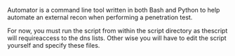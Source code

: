 Automator is a command line tool written in both Bash and Python to help automate an external recon when performing a penetration test.

For now, you must run the script from within the script directory as thescript will requireaccess to the dns lists. Other wise you will have to edit the script yourself and specify these files.
